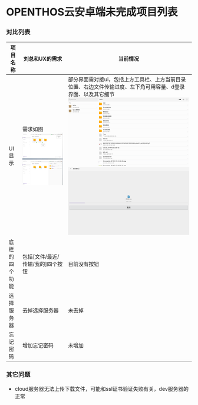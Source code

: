 # OPENTHOS云安卓端未完成项目列表
### 对比列表

项目名称|刘总和UX的需求|当前情况|
-----|-----|-----|
UI显示|需求如图  ![](../../../picture/otocloud_ui1.jpg)|部分界面需对接ui，包括上方工具栏、上方当前目录位置、右边文件传输进度、左下角可用容量、d登录界面、以及其它细节  ![](../../../picture/otocloud_ui2.png)  ![](../../../picture/otocloud_ui3.png)|
底栏的四个功能|包括[文件/最近/传输/我的]四个按钮|目前没有按钮|
选择服务器|去掉选择服务器|未去掉|
忘记密码|增加忘记密码|未增加|

### 其它问题
   - cloud服务器无法上传下载文件，可能和ssl证书验证失败有关，dev服务器的正常
